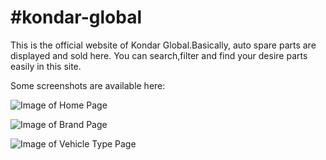 #kondar-global
=============

This is the official website of Kondar Global.Basically, auto spare parts are displayed and sold here. You can search,filter and find your desire parts easily in this site. 

Some screenshots are available here: 

![Image of Home Page](https://dl.dropboxusercontent.com/u/6886596/screencapture-kondar-ca-home.png)

![Image of Brand Page](https://dl.dropboxusercontent.com/u/6886596/screencapture-kondar-ca-products-product_brand.png)

![Image of Vehicle Type Page](https://dl.dropboxusercontent.com/u/6886596/screencapture-kondar-ca-products-vehicle_type.png)
